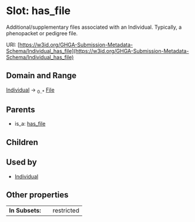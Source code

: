 
# Slot: has_file


Additional/supplementary files associated with an Individual. Typically, a phenopacket or pedigree file.

URI: [https://w3id.org/GHGA-Submission-Metadata-Schema/Individual_has_file](https://w3id.org/GHGA-Submission-Metadata-Schema/Individual_has_file)


## Domain and Range

[Individual](Individual.md) &#8594;  <sub>0..\*</sub> [File](File.md)

## Parents

 *  is_a: [has_file](has_file.md)

## Children


## Used by

 * [Individual](Individual.md)

## Other properties

|  |  |  |
| --- | --- | --- |
| **In Subsets:** | | restricted |

